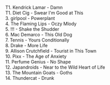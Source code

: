 T1.    Kendrick Lamar - Damn  
T1.    Diet Cig - Swear I'm Good at This  
3. girlpool - Powerplant  
4. The Flaming Lips - Oczy Mlody  
5. !!! - Shake the Shudder  
6. Mac Demarco - This Old Dog  
7. Tennis - Yours Conditionally  
8. Drake - More Life  
9. Allison Crutchfield - Tourist in This Town  
10. Pixx - The Age of Anxiety  
11. Perfume Genius - No Shape  
12. Japandroids - Near to the Wild Heart of Life  
13. The Mountain Goats - Goths  
14. Thundercat - Drunk  
